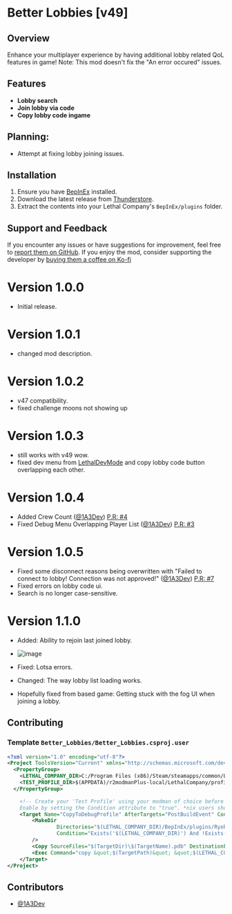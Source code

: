 # Better Lobbies [v49]

## Overview

Enhance your multiplayer experience by having additional lobby related QoL features in game!
Note: This mod doesn't fix the "An error occured" issues.

## Features

- **Lobby search**
- **Join lobby via code**
- **Copy lobby code ingame**

## Planning:
- Attempt at fixing lobby joining issues.

## Installation

1. Ensure you have [BepInEx](https://thunderstore.io/c/lethal-company/p/BepInEx/BepInExPack/) installed.
2. Download the latest release from [Thunderstore](https://thunderstore.io/c/lethal-company/p/Ryokune/Better_Lobbies/).
3. Extract the contents into your Lethal Company's `BepInEx/plugins` folder.

## Support and Feedback

If you encounter any issues or have suggestions for improvement, feel free to [report them on GitHub](https://github.com/VisualError/Better-Lobbies/issues). If you enjoy the mod, consider supporting the developer by [buying them a coffee on Ko-fi](https://ko-fi.com/ryokune) 


# Version 1.0.0
- Initial release.
# Version 1.0.1
- changed mod description.
# Version 1.0.2
- v47 compatibility.
- fixed challenge moons not showing up
# Version 1.0.3
- still works with v49 wow.
- fixed dev menu from [LethalDevMode](https://thunderstore.io/c/lethal-company/p/megumin/LethalDevMode/) and copy lobby code button overlapping each other.
# Version 1.0.4
- Added Crew Count ([@1A3Dev](https://github.com/1A3Dev)) [P.R: #4](https://github.com/VisualError/Better-Lobbies/pull/4)
- Fixed Debug Menu Overlapping Player List ([@1A3Dev](https://github.com/1A3Dev)) [P.R: #3](https://github.com/VisualError/Better-Lobbies/pull/3)
# Version 1.0.5
- Fixed some disconnect reasons being overwritten with "Failed to connect to lobby! Connection was not approved!" ([@1A3Dev](https://github.com/1A3Dev)) [P.R: #7](https://github.com/VisualError/Better-Lobbies/pull/7)
- Fixed errors on lobby code ui.
- Search is no longer case-sensitive.
# Version 1.1.0
- Added: Ability to rejoin last joined lobby.
- ![image](https://github.com/VisualError/Better-Lobbies/assets/28821360/80c0fc31-91a3-45f6-ab6d-a37a5596c40b)
- Fixed: Lotsa errors.
- Changed: The way lobby list loading works.

- Hopefully fixed from based game: Getting stuck with the fog UI when joining a lobby.

## Contributing
### Template `Better_Lobbies/Better_Lobbies.csproj.user`
```xml
<?xml version="1.0" encoding="utf-8"?>
<Project ToolsVersion="Current" xmlns="http://schemas.microsoft.com/developer/msbuild/2003">
  <PropertyGroup>
    <LETHAL_COMPANY_DIR>C:/Program Files (x86)/Steam/steamapps/common/Lethal Company</LETHAL_COMPANY_DIR>
    <TEST_PROFILE_DIR>$(APPDATA)/r2modmanPlus-local/LethalCompany/profiles/TestBetterLobbies</TEST_PROFILE_DIR>
  </PropertyGroup>

    <!-- Create your 'Test Profile' using your modman of choice before enabling this. 
    Enable by setting the Condition attribute to "true". *nix users should switch out `copy` for `cp`. -->
    <Target Name="CopyToDebugProfile" AfterTargets="PostBuildEvent" Condition="true">
		<MakeDir
                Directories="$(LETHAL_COMPANY_DIR)/BepInEx/plugins/Ryokune-BetterLobbies"
                Condition="Exists('$(LETHAL_COMPANY_DIR)') And !Exists('$(LETHAL_COMPANY_DIR)/BepInEx/plugins/Ryokune-Better_Lobbies')"
        />
		<Copy SourceFiles="$(TargetDir)\$(TargetName).pdb" DestinationFolder="$(LETHAL_COMPANY_DIR)/BepInEx/plugins/Ryokune-Better_Lobbies" />
		<Exec Command="copy &quot;$(TargetPath)&quot; &quot;$(LETHAL_COMPANY_DIR)/BepInEx/plugins/Ryokune-Better_Lobbies/&quot;" />
	</Target>
</Project>
```

## Contributors
- [@1A3Dev](https://github.com/1A3Dev)
